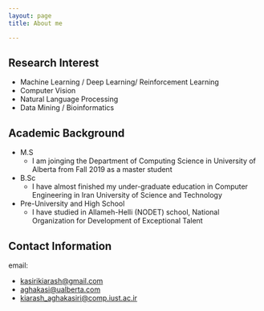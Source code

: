 ```yaml
---
layout: page
title: About me

---
```


## Research Interest
* Machine Learning / Deep Learning/ Reinforcement Learning
* Computer Vision
* Natural Language Processing
* Data Mining / Bioinformatics

## Academic Background

* M.S
  - I am joinging the Department of Computing Science in University of Alberta from Fall 2019 as a master student
* B.Sc
  - I have almost finished my under-graduate education in Computer Engineering in Iran University of Science and Technology
* Pre-University and High School
  - I have studied in Allameh-Helli (NODET) school, National Organization for Development of Exceptional Talent

  
## Contact Information

email: 
 * [kasirikiarash@gmail.com](kasirikiarash@gmail.com)
 * [aghakasi@ualberta.com](aghakasi@ualberta.com)
 * [kiarash_aghakasiri@comp.iust.ac.ir](kiarash_aghakasiri@comp.iust.ac.ir)




